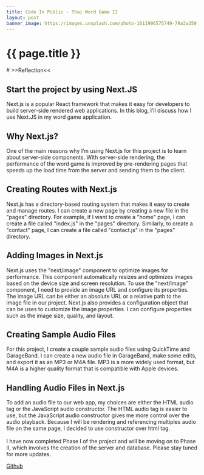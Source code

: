 ```yaml
---
title: Code In Public - Thai Word Game II
layout: post
banner_image: https://images.unsplash.com/photo-1611996575749-79a3a250f948?ixlib=rb-4.0.3&ixid=MnwxMjA3fDB8MHxwaG90by1wYWdlfHx8fGVufDB8fHx8&auto=format&fit=crop&w=1770&q=80
---
```


 <h1>{{ page.title }}</h1>
# >>Reflection<<

## Start the project by using Next.JS

Next.js is a popular React framework that makes it easy for developers to build server-side rendered web applications. In this blog, I’ll discuss how I use Next.JS in my word game application.

## Why Next.js?

One of the main reasons why I’m using Next.js for this project is to learn about server-side components. With server-side rendering, the performance of the word game is improved by pre-rendering pages that speeds up the load time from the server and sending them to the client.

## Creating Routes with Next.js

Next.js has a directory-based routing system that makes it easy to create and manage routes. I can create a new page by creating a new file in the "pages" directory. For example, if I want to create a "home" page, I can create a file called "index.js" in the "pages" directory. Similarly, to create a "contact" page, I can create a file called "contact.js" in the "pages" directory.

## Adding Images in Next.js

Next.js uses the "next/image" component to optimize images for performance. This component automatically resizes and optimizes images based on the device size and screen resolution.
To use the "next/image" component, I need to provide an image URL and configure its properties. The image URL can be either an absolute URL or a relative path to the image file in our project.
Next.js also provides a configuration object that can be uses to customize the image properties. I can configure properties such as the image size, quality, and layout.

## Creating Sample Audio Files

For this project, I create a couple sample audio files using QuickTime and GarageBand. I can create a new audio file in GarageBand, make some edits, and export it as an MP3 or M4A file. MP3 is a more widely used format, but M4A is a higher quality format that is compatible with Apple devices.

## Handling Audio Files in Next.js

To add an audio file to our web app, my choices are either the HTML audio tag or the JavaScript audio constructor. The HTML audio tag is easier to use, but the JavaScript audio constructor gives me more control over the audio playback. Because I will be rendering and referencing multiples audio file on the same page, I decided to use constructor over html tag.
<br>
<br>
I have now completed Phase I of the project and will be moving on to Phase II, which involves the creation of the server and database. Please stay tuned for more updates.

[Github](https://github.com/pattpjy/word-game)
